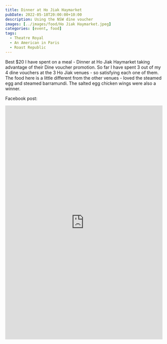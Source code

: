 ```yaml
---
title: Dinner at Ho Jiak Haymarket
pubDate: 2022-05-18T20:00:00+10:00
description: Using the NSW dine voucher
images: [../images/food/Ho Jiak Haymarket.jpeg]
categories: [event, food]
tags:
  - Theatre Royal
  - An American in Paris
  - Roast Republic
---
```


Best $20 I have spent on a meal - Dinner at Ho Jiak Haymarket taking advantage of their Dine voucher promotion. So far I have spent 3 out of my 4 dine vouchers at the 3 Ho Jiak venues - so satisfying each one of them. The food here is a little different from the other venues - loved the steamed egg and steamed barramundi. The salted egg chicken wings were also a winner.

Facebook post:

<iframe src="https://www.facebook.com/plugins/post.php?href=https%3A%2F%2Fwww.facebook.com%2Fchris1.tham%2Fposts%2Fpfbid02Act2ZiPjNahQXqPtYw9chMhzUgxH9zRZ9ScvQnrmD6XBaVLHhZevo5DtYQrqEemfl&show_text=true&width=500" width="500" height="742" style="border:none;overflow:hidden" scrolling="no" frameborder="0" allowfullscreen="true" allow="autoplay; clipboard-write; encrypted-media; picture-in-picture; web-share"></iframe>
